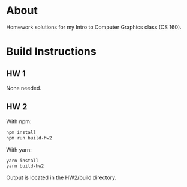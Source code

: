 # About

Homework solutions for my Intro to Computer Graphics class (CS 160).

# Build Instructions

## HW 1

None needed.

## HW 2

With npm:

```sh
npm install
npm run build-hw2
```

With yarn:

```sh
yarn install
yarn build-hw2
```

Output is located in the HW2/build directory.